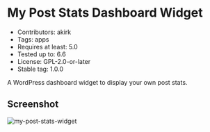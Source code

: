 # My Post Stats Dashboard Widget

- Contributors: akirk
- Tags: apps
- Requires at least: 5.0
- Tested up to: 6.6
- License: GPL-2.0-or-later
- Stable tag: 1.0.0

A WordPress dashboard widget to display your own post stats.

## Screenshot

![my-post-stats-widget](https://github.com/user-attachments/assets/5da4f913-00f6-472a-a86b-72c178467e18)



